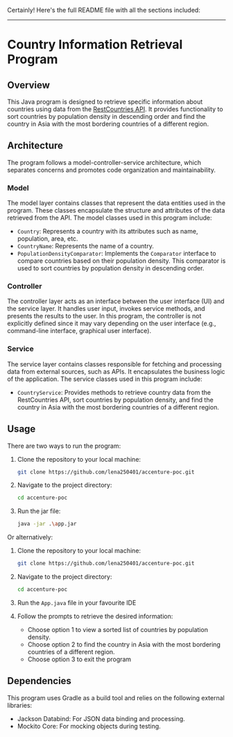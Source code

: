 Certainly! Here's the full README file with all the sections included:

---

# Country Information Retrieval Program

## Overview
This Java program is designed to retrieve specific information about countries using data from the [RestCountries API](https://gitlab.com/restcountries/restcountries). It provides functionality to sort countries by population density in descending order and find the country in Asia with the most bordering countries of a different region.

## Architecture
The program follows a model-controller-service architecture, which separates concerns and promotes code organization and maintainability.

### Model
The model layer contains classes that represent the data entities used in the program. These classes encapsulate the structure and attributes of the data retrieved from the API. The model classes used in this program include:
- `Country`: Represents a country with its attributes such as name, population, area, etc.
- `CountryName`: Represents the name of a country.
- `PopulationDensityComparator`: Implements the `Comparator` interface to compare countries based on their population density. This comparator is used to sort countries by population density in descending order.

### Controller
The controller layer acts as an interface between the user interface (UI) and the service layer. It handles user input, invokes service methods, and presents the results to the user. In this program, the controller is not explicitly defined since it may vary depending on the user interface (e.g., command-line interface, graphical user interface).

### Service
The service layer contains classes responsible for fetching and processing data from external sources, such as APIs. It encapsulates the business logic of the application. The service classes used in this program include:
- `CountryService`: Provides methods to retrieve country data from the RestCountries API, sort countries by population density, and find the country in Asia with the most bordering countries of a different region.


## Usage
There are two ways to run the program:
1. Clone the repository to your local machine:
   ```bash
   git clone https://github.com/lena250401/accenture-poc.git
   ```

2. Navigate to the project directory:
   ```bash
   cd accenture-poc
   ```
3. Run the jar file:
   ```bash
   java -jar .\app.jar
   ```
Or alternatively:

1. Clone the repository to your local machine:
   ```bash
   git clone https://github.com/lena250401/accenture-poc.git
   ```

2. Navigate to the project directory:
   ```bash
   cd accenture-poc
   ```

3. Run the ```App.java``` file in your favourite IDE


5. Follow the prompts to retrieve the desired information:
   - Choose option 1 to view a sorted list of countries by population density.
   - Choose option 2 to find the country in Asia with the most bordering countries of a different region.
   - Choose option 3 to exit the program

## Dependencies
This program uses Gradle as a build tool and relies on the following external libraries:
- Jackson Databind: For JSON data binding and processing.
- Mockito Core: For mocking objects during testing.